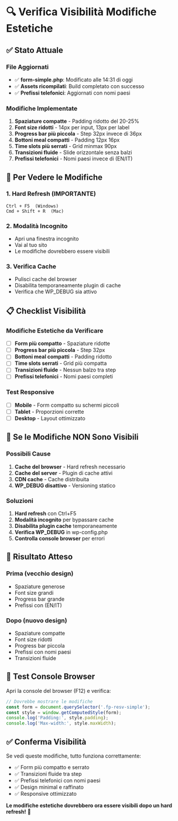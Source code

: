 # 🔍 Verifica Visibilità Modifiche Estetiche

## ✅ **Stato Attuale**

### **File Aggiornati**
- ✅ **form-simple.php**: Modificato alle 14:31 di oggi
- ✅ **Assets ricompilati**: Build completato con successo
- ✅ **Prefissi telefonici**: Aggiornati con nomi paesi

### **Modifiche Implementate**
1. **Spaziature compatte** - Padding ridotto del 20-25%
2. **Font size ridotti** - 14px per input, 13px per label  
3. **Progress bar più piccola** - Step 32px invece di 36px
4. **Bottoni meal compatti** - Padding 12px 16px
5. **Time slots più serrati** - Grid minmax 90px
6. **Transizioni fluide** - Slide orizzontale senza balzi
7. **Prefissi telefonici** - Nomi paesi invece di (EN/IT)

## 🔄 **Per Vedere le Modifiche**

### **1. Hard Refresh (IMPORTANTE)**
```
Ctrl + F5  (Windows)
Cmd + Shift + R  (Mac)
```

### **2. Modalità Incognito**
- Apri una finestra incognito
- Vai al tuo sito
- Le modifiche dovrebbero essere visibili

### **3. Verifica Cache**
- Pulisci cache del browser
- Disabilita temporaneamente plugin di cache
- Verifica che WP_DEBUG sia attivo

## 📋 **Checklist Visibilità**

### **Modifiche Estetiche da Verificare**
- [ ] **Form più compatto** - Spaziature ridotte
- [ ] **Progress bar più piccola** - Step 32px
- [ ] **Bottoni meal compatti** - Padding ridotto
- [ ] **Time slots serrati** - Grid più compatta
- [ ] **Transizioni fluide** - Nessun balzo tra step
- [ ] **Prefissi telefonici** - Nomi paesi completi

### **Test Responsive**
- [ ] **Mobile** - Form compatto su schermi piccoli
- [ ] **Tablet** - Proporzioni corrette
- [ ] **Desktop** - Layout ottimizzato

## 🎯 **Se le Modifiche NON Sono Visibili**

### **Possibili Cause**
1. **Cache del browser** - Hard refresh necessario
2. **Cache del server** - Plugin di cache attivi
3. **CDN cache** - Cache distribuita
4. **WP_DEBUG disattivo** - Versioning statico

### **Soluzioni**
1. **Hard refresh** con Ctrl+F5
2. **Modalità incognito** per bypassare cache
3. **Disabilita plugin cache** temporaneamente
4. **Verifica WP_DEBUG** in wp-config.php
5. **Controlla console browser** per errori

## 🚀 **Risultato Atteso**

### **Prima (vecchio design)**
- Spaziature generose
- Font size grandi
- Progress bar grande
- Prefissi con (EN/IT)

### **Dopo (nuovo design)**
- Spaziature compatte
- Font size ridotti
- Progress bar piccola
- Prefissi con nomi paesi
- Transizioni fluide

## 📱 **Test Console Browser**

Apri la console del browser (F12) e verifica:
```javascript
// Dovrebbe mostrare le modifiche
const form = document.querySelector('.fp-resv-simple');
const style = window.getComputedStyle(form);
console.log('Padding:', style.padding);
console.log('Max-width:', style.maxWidth);
```

## ✅ **Conferma Visibilità**

Se vedi queste modifiche, tutto funziona correttamente:
- ✅ Form più compatto e serrato
- ✅ Transizioni fluide tra step
- ✅ Prefissi telefonici con nomi paesi
- ✅ Design minimal e raffinato
- ✅ Responsive ottimizzato

**Le modifiche estetiche dovrebbero ora essere visibili dopo un hard refresh!** 🎨
